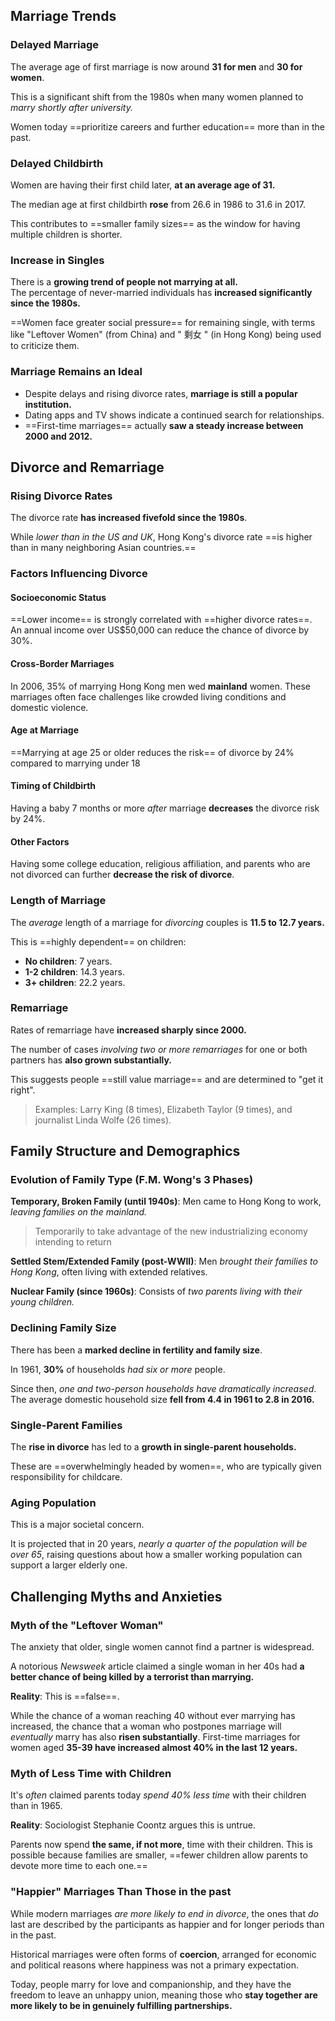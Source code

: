 ## Marriage Trends

### Delayed Marriage

The average age of first marriage is now around **31 for men** and **30 for women**.

This is a significant shift from the 1980s when many women planned to *marry shortly after university.*

Women today ==prioritize careers and further education== more than in the past.

### Delayed Childbirth

Women are having their first child later, **at an average age of 31.**

The median age at first childbirth **rose** from 26.6 in 1986 to 31.6 in 2017.

This contributes to ==smaller family sizes== as the window for having multiple children is shorter.

### Increase in Singles

There is a **growing trend of people not marrying at all.**  
The percentage of never-married individuals has **increased significantly since the 1980s.**

==Women face greater social pressure== for remaining single, with terms like "Leftover Women" (from China) and " 剩女 " (in Hong Kong) being used to criticize them.

### Marriage Remains an Ideal

- Despite delays and rising divorce rates, **marriage is still a popular institution.**
- Dating apps and TV shows indicate a continued search for relationships.
- ==First-time marriages== actually **saw a steady increase between 2000 and 2012.**

## Divorce and Remarriage

### Rising Divorce Rates

The divorce rate **has increased fivefold since the 1980s**.

While *lower than in the US and UK*, Hong Kong's divorce rate ==is higher than in many neighboring Asian countries.==

### Factors Influencing Divorce

#### Socioeconomic Status

==Lower income== is strongly correlated with ==higher divorce rates==. An annual income over US$50,000 can reduce the chance of divorce by 30%.

#### Cross-Border Marriages

In 2006, 35% of marrying Hong Kong men wed **mainland** women. These marriages often face challenges like crowded living conditions and domestic violence.

#### Age at Marriage

==Marrying at age 25 or older reduces the risk== of divorce by 24% compared to marrying under 18

#### Timing of Childbirth

Having a baby 7 months or more *after* marriage **decreases** the divorce risk by 24%.

#### Other Factors

Having some college education, religious affiliation, and parents who are not divorced can further **decrease the risk of divorce**.

### Length of Marriage

The *average* length of a marriage for *divorcing* couples is **11.5 to 12.7 years.**

This is ==highly dependent== on children:

- **No children**: 7 years.
- **1-2 children**: 14.3 years.
- **3+ children**: 22.2 years.

### Remarriage

Rates of remarriage have **increased sharply since 2000.**

The number of cases *involving two or more remarriages* for one or both partners has **also grown substantially.**

This suggests people ==still value marriage== and are determined to "get it right".

> Examples: Larry King (8 times), Elizabeth Taylor (9 times), and journalist Linda Wolfe (26 times).

## Family Structure and Demographics

### Evolution of Family Type (F.M. Wong's 3 Phases)

**Temporary, Broken Family (until 1940s)**: Men came to Hong Kong to work, *leaving families on the mainland.*

> Temporarily to take advantage of the new industrializing economy intending to return

**Settled Stem/Extended Family (post-WWII)**: Men *brought their families to Hong Kong*, often living with extended relatives.

**Nuclear Family (since 1960s)**: Consists of *two parents living with their young children.*

### Declining Family Size

There has been a **marked decline in fertility and family size**.

In 1961, **30%** of households *had six or more* people.

Since then, *one and two-person households have dramatically increased*. The average domestic household size **fell from 4.4 in 1961 to 2.8 in 2016.**

### Single-Parent Families

The **rise in divorce** has led to a **growth in single-parent households.**

These are ==overwhelmingly headed by women==, who are typically given responsibility for childcare.

### Aging Population

This is a major societal concern.

It is projected that in 20 years, *nearly a quarter of the population will be over 65*, raising questions about how a smaller working population can support a larger elderly one.

## Challenging Myths and Anxieties

### Myth of the "Leftover Woman"

The anxiety that older, single women cannot find a partner is widespread.

A notorious *Newsweek* article claimed a single woman in her 40s had **a better chance of being killed by a terrorist than marrying.**

**Reality**: This is ==false==.

While the chance of a woman reaching 40 without ever marrying has increased, the chance that a woman who postpones marriage will *eventually* marry has also **risen substantially**. First-time marriages for women aged **35-39 have increased almost 40% in the last 12 years.**

### Myth of Less Time with Children

It's *often* claimed parents today *spend 40% less time* with their children than in 1965.

**Reality**: Sociologist Stephanie Coontz argues this is untrue.

Parents now spend **the same, if not more**, time with their children. This is possible because families are smaller, ==fewer children allow parents to devote more time to each one.==

### "Happier" Marriages Than Those in the past

While modern marriages *are more likely to end in divorce*, the ones that *do* last are described by the participants as happier and for longer periods than in the past.

Historical marriages were often forms of **coercion**, arranged for economic and political reasons where happiness was not a primary expectation.

Today, people marry for love and companionship, and they have the freedom to leave an unhappy union, meaning those who **stay together are more likely to be in genuinely fulfilling partnerships.**

